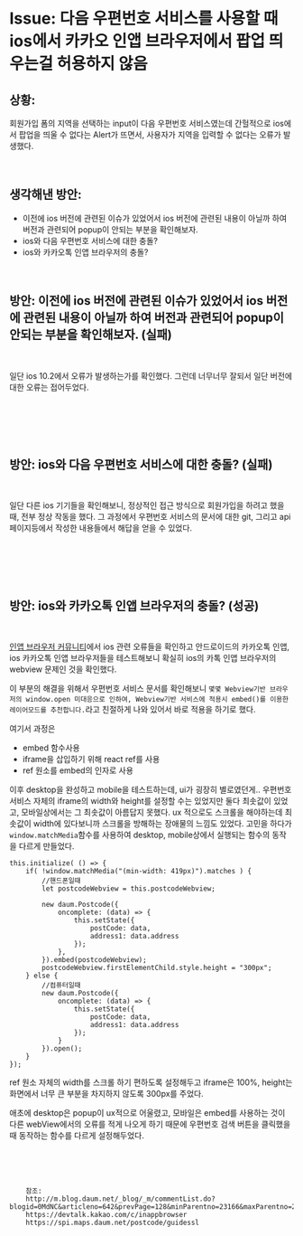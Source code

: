 <!-- 
author: Dailyscat
purpose: issue arrange
rules:
 (1) 헤더와 문단사이 
    <br/>
    <br/>
 (2) 코드가 작성되는 부분은 >로 정리
 (3) 참조는 해당 내용 바로 아래 
    <br/>
    <br/>
 (4) 명령어는 bold
 (5) 방안은 ## 안의 과정은 ###
-->

# Issue: 다음 우편번호 서비스를 사용할 때 ios에서 카카오 인앱 브라우저에서 팝업 띄우는걸 허용하지 않음

## 상황:

회원가입 폼의 지역을 선택하는 input이 다음 우편번호 서비스였는데 간헐적으로 ios에서 팝업을 띄울 수 없다는 Alert가 뜨면서, 사용자가 지역을 입력할 수 없다는 오류가 발생했다.

<br/>

## 생각해낸 방안:
+ 이전에 ios 버전에 관련된 이슈가 있었어서 ios 버전에 관련된 내용이 아닐까 하여 버전과 관련되어 popup이 안되는 부분을 확인해보자. 
+ ios와 다음 우편번호 서비스에 대한 충돌?
+ ios와 카카오톡 인앱 브라우저의 충돌?

<br/>

## 방안: 이전에 ios 버전에 관련된 이슈가 있었어서 ios 버전에 관련된 내용이 아닐까 하여 버전과 관련되어 popup이 안되는 부분을 확인해보자. (실패)
<br/>

일단 ios 10.2에서 오류가 발생하는가를 확인했다. 그런데 너무너무 잘되서 일단 버전에 대한 오류는 접어두었다.

<br/>
<br/>
<br/>

<br/>

## 방안: ios와 다음 우편번호 서비스에 대한 충돌? (실패)

<br/>

일단 다른 ios 기기들을 확인해보니, 정상적인 접근 방식으로 회원가입을 하려고 했을 때, 전부 정상 작동을 했다. 그 과정에서 우편번호 서비스의 문서에 대한 git, 그리고 api 페이지등에서 작성한 내용들에서 해답을 얻을 수 있었다.

<br/>
<br/>
<br/>

<br/>


## 방안: ios와 카카오톡 인앱 브라우저의 충돌? (성공)

<br/>

[인앱 브라우저 커뮤니티](http://m.blog.daum.net/_blog/_m/commentList.do?blogid=0MdNC&articleno=642&prevPage=128&minParentno=23166&maxParentno=23178&minCommentno=23174&maxCommentno=23179&currentPage=126&categoryId=)에서 ios 관련 오류들을 확인하고 안드로이드의 카카오톡 인앱, ios 카카오톡 인앱 브라우저들을 테스트해보니 확실히 ios의 카톡 인앱 브라우저의 webview 문제인 것을 확인했다.

이 부분의 해결을 위해서 우편번호 서비스 문서를 확인해보니 `몇몇 Webview기반 브라우저의 window.open 미대응으로 인하여, Webview기반 서비스에 적용시 embed()를 이용한 레이어모드를 추천합니다.`라고 친절하게 나와 있어서 바로 적용을 하기로 했다.

여기서 과정은

+ embed 함수사용
+ iframe을 삽입하기 위해 react ref를 사용
+ ref 원소를 embed의 인자로 사용

이후 desktop을 완성하고 mobile을 테스트하는데, ui가 굉장히 별로였던게.. 우편번호 서비스 자체의 iframe의 width와 height를 설정할 수는 있었지만 둘다 최솟값이 있었고, 모바일상에서는 그 최솟값이 아름답지 못했다. ux 적으로도 스크롤을 해야하는데 최솟값이 width에 있다보니까 스크롤을 방해하는 장애물의 느낌도 있었다.
고민을 하다가 `window.matchMedia`함수를 사용하여 desktop, mobile상에서 실행되는 함수의 동작을 다르게 만들었다.


    this.initialize( () => {
        if( !window.matchMedia("(min-width: 419px)").matches ) {
            //핸드폰일때
            let postcodeWebview = this.postcodeWebview;
        
            new daum.Postcode({
                oncomplete: (data) => {
                    this.setState({
                        postCode: data,
                        address1: data.address
                    });
                },
            }).embed(postcodeWebview);
            postcodeWebview.firstElementChild.style.height = "300px";
        } else {
            //컴퓨터일때
            new daum.Postcode({
                oncomplete: (data) => {
                    this.setState({
                        postCode: data,
                        address1: data.address
                    });
                }
            }).open();
        }
    });

ref 원소 자체의 width를 스크롤 하기 편하도록 설정해두고 iframe은 100%, height는 화면에서 너무 큰 부분을 차지하지 않도록 300px를 주었다.

애초에 desktop은 popup이 ux적으로 어울렸고, 모바일은 embed를 사용하는 것이 다른 webView에서의 오류를 적게 나오게 하기 때문에 우편번호 검색 버튼을 클릭했을때 동작하는 함수를 다르게 설정해두었다. 

<br/>
<br/>
<br/>

        참조:
        http://m.blog.daum.net/_blog/_m/commentList.do?blogid=0MdNC&articleno=642&prevPage=128&minParentno=23166&maxParentno=23178&minCommentno=23174&maxCommentno=23179&currentPage=126&categoryId=
        https://devtalk.kakao.com/c/inappbrowser
        https://spi.maps.daum.net/postcode/guidessl

<br/>

